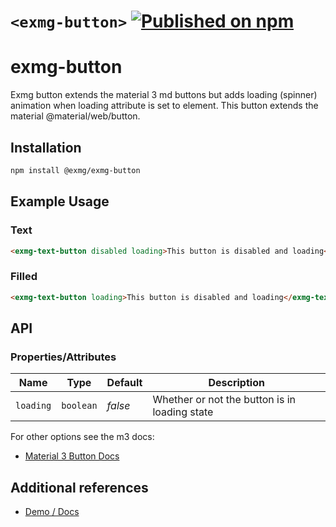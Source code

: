 # `<exmg-button>` [![Published on npm](https://img.shields.io/npm/v/@exmg/exmg-button.svg)](https://www.npmjs.com/package/@exmg/exmg-button)

# exmg-button

Exmg button extends the material 3 md buttons but adds loading (spinner) animation when loading attribute is set to element. This button extends the material @material/web/button.

## Installation

```sh
npm install @exmg/exmg-button
```

## Example Usage

### Text

```html
<exmg-text-button disabled loading>This button is disabled and loading</exmg-text-button>
```

### Filled

```html
<exmg-text-button loading>This button is disabled and loading</exmg-text-button>>
```

## API

### Properties/Attributes

| Name      | Type      | Default | Description                                   |
| --------- | --------- | ------- | --------------------------------------------- |
| `loading` | `boolean` | _false_ | Whether or not the button is in loading state |

For other options see the m3 docs:

- [Material 3 Button Docs](https://github.com/material-components/material-web/blob/main/docs/components/button.md)

## Additional references

- [Demo / Docs](https://exmg.github.io/exmachina-web-components/demo/?el=exmg-button)

